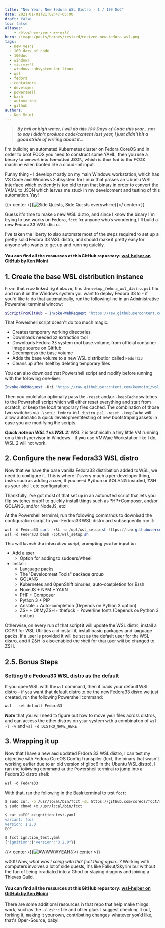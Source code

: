 ```yaml
---
title: "New Year, New Fedora WSL Distro - 1 / 100 DoC"
date: 2021-01-01T21:02:47-05:00
draft: false
toc: false
aliases:
    - /blog/new-year-new-wsl/
hero: /images/posts/heroes/resized/resized-new-fedora-wsl.png
tags:
  - new years
  - 100 days of code
  - 100doc
  - windows
  - microsoft
  - windows subsystem for linux
  - wsl
  - fedora
  - containers
  - developer
  - powershell
  - bash
  - automation
  - github
authors:
  - Ken Moini
---
```



> ***By hell or high water, I will do this 100 Days of Code this year...not to say I didn't produce code/content last year, I just didn't hit a good stride of writing about it...***

I'm building an automated Kubernetes cluster on Fedora CoreOS and in order to boot FCOS you need to construct some YAML, then you use a binary to convert into formatted JSON, which is then fed to the FCOS machine when booted like a cloud-init input.

Funny thing - I develop mostly on my main Windows workstation, which has VS Code and Windows Subsystem for Linux that passes an Ubuntu WSL interface which evidently is too old to run that binary in order to convert the YAML to JSON which leaves me stuck in my development and testing of this automation.  Yay!

{{< center >}}![Side Quests, Side Quests everywhere](/images/posts/legacyUnsorted/k8sRunningAwayBalloon.jpg){{</ center >}}

Guess it's time to make a new WSL distro, and since I know the binary I'm trying to use works on Fedora, `fcct` for anyone who's wondering, I'll build a new Fedora 33 WSL distro.

I've taken the liberty to also automate most of the steps required to set up a pretty solid Fedora 33 WSL distro, and should make it pretty easy for anyone who wants to get up and running quickly.

#### You can find all the resources at this GitHub repository: [wsl-helper on GitHub by Ken Moini](https://github.com/kenmoini/wsl-helper)

## 1. Create the base WSL distribution instance

From that repo linked right above, find the `setup_fedora_wsl_distro.ps1` file and run it on the Windows system you want to deploy Fedora 33 to - if you'd like to do that automatically, run the following line in an Administrative Powershell terminal window:

```powershell
$ScriptFromGitHub = Invoke-WebRequest "https://raw.githubusercontent.com/kenmoini/wsl-helper/main/setup_fedora_wsl_distro.ps1"; Invoke-Expression $($ScriptFromGitHub.Content)
```

That Powershell script doesn't do too much magic:

- Creates temporary working directories
- Downloads needed xz extraction tool
- Downloads Fedora 33 system root base volume, from official container image source on GitHub
- Decompress the base volume
- Adds the base volume to a new WSL distribution called `Fedora33`
- Cleans up after itself by deleting temporary files
 
You can also download that Powershell script and modify before running with the following one-liner:

```powershell
Invoke-WebRequest -Uri "https://raw.githubusercontent.com/kenmoini/wsl-helper/main/setup_fedora_wsl_distro.ps1" -OutFile ".\setup_fedora_wsl_distro.ps1"
```

Then you could also optionally pass the `-reset` and/or `-keepCache` switches to the Powershell script which will either reset everything and start from scratch, or keep the local temporary files cached.  The combination of those two switches via `.\setup_fedora_Wsl_distro.ps1 -reset -keepCache` will allow automatic & quick development/testing of new bootstraping assets in case you are modifying the scripts.

***Quick note on WSL 1 vs WSL 2:*** WSL 2 is technically a tiny little VM running on a thin hypervisor in Windows - if you use VMWare Workstation like I do, WSL 2 will not work.

## 2. Configure the new Fedora33 WSL distro

Now that we have the base vanilla Fedora33 distribution added to WSL, we need to configure it.  This is where it's very much a per-developer thing, tasks such as adding a user, if you need Python or GOLANG installed, ZSH as your shell, etc configuration.

Thankfully, I've got most of that set up in an automated script that lets you flip switches on/off to quickly install things such as PHP+Composer, and/or GOLANG, and/or NodeJS, etc!

At the Powershell terminal, run the following commands to download the configuration script to your Fedora33 WSL distro and subsequently run it:

```powershell
wsl -d Fedora33 curl -sSL -o /opt/wsl_setup.sh https://raw.githubusercontent.com/kenmoini/wsl-helper/main/configure_wsl_fedora.sh
wsl -d Fedora33 bash /opt/wsl_setup.sh
```

This will launch the interactive script, prompting you for input to:

- Add a user
    - Option for adding to sudoers/wheel
- Install:
    - Language packs
    - The "Development Tools" package group
    - GOLANG
    - Kubernetes and OpenShift binaries, auto-completion for Bash
    - NodeJS + NPM + YARN
    - PHP + Composer
    - Python 3 + PIP
    - Ansible + Auto-completion (Depends on Python 3 option)
    - ZSH + OhMyZSH + thefuck + Powerline fonts (Depends on Python 3 option)

Otherwise, on every run of that script it will update the WSL distro, install a COPR for WSL Utilities and install it, install basic packages and language packs.  If a user is provided it will be set as the default user for the WSL distro, and if ZSH is also enabled the shell for that user will be changed to ZSH.

## 2.5. Bonus Steps

### Setting the Fedora33 WSL distro as the default

If you open WSL with the `wsl` command, then it loads your default WSL distro - if you want that default distro to be the new Fedora33 distro we just created, run the following Powershell command:

```powershell
wsl --set-default Fedora33
```

***Note*** that you will need to figure out how to move your files across distros, and can access the other distros on your system with a combination of `wsl -l -v` and `wsl -d DISTRO_NAME_HERE`

## 3. Wrapping it up

Now that I have a new and updated Fedora 33 WSL distro, I can test my objective with Fedora CoreOS Config Transpiler (fcct, the binary that wasn't working earlier due to an old version of glibc6 in the Ubuntu WSL distro).  I ran the following command at the Powershell terminal to jump into a Fedora33 distro shell:

```powershell
wsl -d Fedora33
```

With that, ran the following in the Bash terminal to test `fcct`:

```bash
$ sudo curl -o /usr/local/bin/fcct -sL https://github.com/coreos/fcct/releases/download/v0.8.0/fcct-x86_64-unknown-linux-gnu
$ sudo chmod +x /usr/local/bin/fcct

$ cat <<EOF >>ignition_test.yaml
variant: fcos
version: 1.2.0
EOF

$ fcct ignition_test.yaml
{"ignition":{"version":"3.2.0"}}
```

{{< center >}}![AWWWWYEAH](/images/posts/legacyUnsorted/yesbitchyes.gif){{</ center >}}

w00t!  *Now, what was I doing with that fcct thing again...?*  Working with computers involves a lot of side quests, it's like Fallout/Skyrim but without the fun of being irradiated into a Ghoul or slaying dragons and joining a Thieves Guild.

#### You can find all the resources at this GitHub repository: [wsl-helper on GitHub by Ken Moini](https://github.com/kenmoini/wsl-helper)

There are some additional resources in that repo that help make things work, such as the `~/.zshrc` file and other glue.  I suggest checking it out, forking it, making it your own, contributing changes, whatever you'd like, that's Open-Source, baby!
